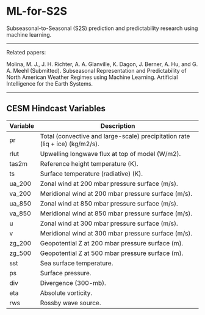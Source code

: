 # ML-for-S2S
Subseasonal-to-Seasonal (S2S) prediction and predictability research using machine learning.

------------

Related papers:

Molina, M. J., J. H. Richter, A. A. Glanville, K. Dagon, J. Berner, A. Hu, and G. A. Meehl (Submitted). Subseasonal Representation and Predictability of North American Weather Regimes using Machine Learning. Artificial Intelligence for the Earth Systems.

------------

## CESM Hindcast Variables
| Variable | Description |
| ----------- | ----------- |
| pr | Total (convective and large-scale) precipitation rate (liq + ice) (kg/m2/s). |
| rlut | Upwelling longwave flux at top of model (W/m2). |
| tas2m | Reference height temperature (K). |
| ts | Surface temperature (radiative) (K). |
| ua_200 | Zonal wind at 200 mbar pressure surface (m/s). |
| va_200 | Meridional wind at 200 mbar pressure surface (m/s). |
| ua_850 | Zonal wind at 850 mbar pressure surface (m/s). |
| va_850 | Meridional wind at 850 mbar pressure surface (m/s). |
| u | Zonal wind at 300 mbar pressure surface (m/s). |
| v | Meridional wind at 300 mbar pressure surface (m/s). |
| zg_200 | Geopotential Z at 200 mbar pressure surface (m). |
| zg_500 | Geopotential Z at 500 mbar pressure surface (m). |
| sst | Sea surface temperature. |
| ps | Surface pressure. |
| div | Divergence (300-mb). |
| eta | Absolute vorticity. |
| rws | Rossby wave source. |
